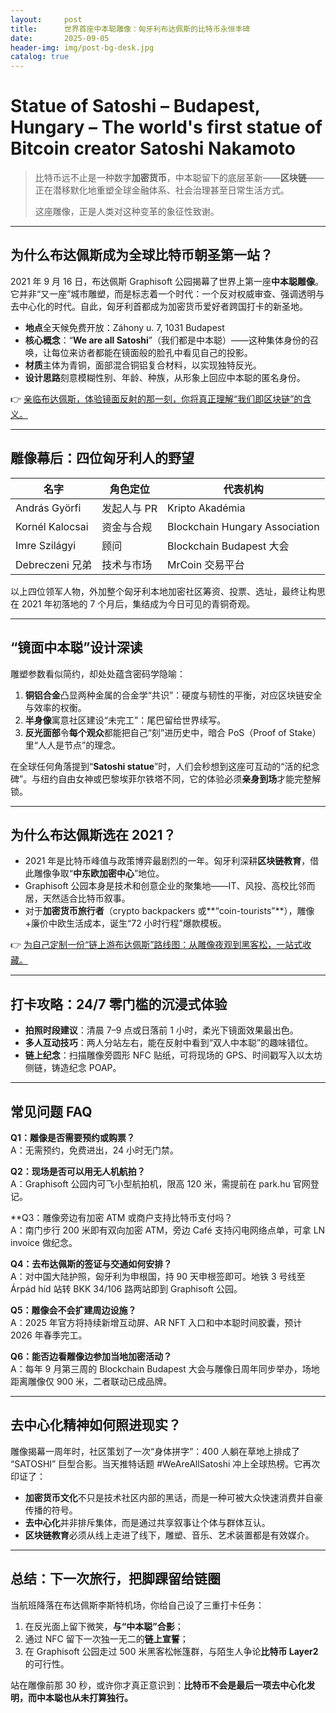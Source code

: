 ```yaml
---
layout:     post
title:      世界首座中本聪雕像：匈牙利布达佩斯的比特币永恒丰碑
date:       2025-09-05
header-img: img/post-bg-desk.jpg
catalog: true
---
```


# Statue of Satoshi – Budapest, Hungary – The world's first statue of Bitcoin creator Satoshi Nakamoto

> 比特币远不止是一种数字**加密货币**，中本聪留下的底层革新——**区块链**——正在潜移默化地重塑全球金融体系、社会治理甚至日常生活方式。  
>  
> 这座雕像，正是人类对这种变革的象征性致谢。

---

## 为什么布达佩斯成为全球比特币朝圣第一站？

2021 年 9 月 16 日，布达佩斯 Graphisoft 公园揭幕了世界上第一座**中本聪雕像**。它并非“又一座”城市雕塑，而是标志着一个时代：一个反对权威审查、强调透明与去中心化的时代。自此，匈牙利首都成为加密货币爱好者跨国打卡的新圣地。

- **地点**全天候免费开放：Záhony u. 7, 1031 Budapest  
- **核心概念**：“**We are all Satoshi**”（我们都是中本聪）——这种集体身份的召唤，让每位来访者都能在镜面般的脸孔中看见自己的投影。  
- **材质**主体为青铜，面部混合铜铝复合材料，以实现独特反光。  
- **设计思路**刻意模糊性别、年龄、种族，从形象上回应中本聪的匿名身份。

👉 [亲临布达佩斯，体验镜面反射的那一刻，你将真正理解“我们即区块链”的含义。](https://okxdog.com/)

---

## 雕像幕后：四位匈牙利人的野望

名字              | 角色定位 | 代表机构
------------------|----------|----------
András Györfi     | 发起人与 PR | Kripto Akadémia
Kornél Kalocsai   | 资金与合规 | Blockchain Hungary Association
Imre Szilágyi     | 顾问 | Blockchain Budapest 大会
Debreczeni 兄弟   | 技术与市场 | MrCoin 交易平台

以上四位领军人物，外加整个匈牙利本地加密社区筹资、投票、选址，最终让构思在 2021 年初落地的 7 个月后，集结成为今日可见的青铜奇观。

---

## “镜面中本聪”设计深读

雕塑参数看似简约，却处处蕴含密码学隐喻：

1. **铜铝合金**凸显两种金属的合金学“共识”：硬度与韧性的平衡，对应区块链安全与效率的权衡。  
2. **半身像**寓意社区建设“未完工”：尾巴留给世界续写。  
3. **反光面部**令**每个观众**都能把自己“刻”进历史中，暗合 PoS（Proof of Stake）里“人人是节点”的理念。  

在全球任何角落提到“**Satoshi statue**”时，人们会秒想到这座可互动的“活的纪念碑”。与纽约自由女神或巴黎埃菲尔铁塔不同，它的体验必须**亲身到场**才能完整解锁。

---

## 为什么布达佩斯选在 2021？

- 2021 年是比特币峰值与政策博弈最剧烈的一年。匈牙利深耕**区块链教育**，借此雕像争取“**中东欧加密中心**”地位。  
- Graphisoft 公园本身是技术和创意企业的聚集地——IT、风投、高校比邻而居，天然适合比特币叙事。  
- 对于**加密货币旅行者**（crypto backpackers 或**“coin-tourists”**），雕像+廉价中欧生活成本，诞生“72 小时行程”爆款模板。

👉 [为自己定制一份“链上游布达佩斯”路线图：从雕像夜观到黑客松，一站式收藏。](https://okxdog.com/)

---

## 打卡攻略：24/7 零门槛的沉浸式体验

- **拍照时段建议**：清晨 7–9 点或日落前 1 小时，柔光下镜面效果最出色。  
- **多人互动技巧**：两人分站左右，能在反射中看到“双人中本聪”的趣味错位。  
- **链上纪念**：扫描雕像旁圆形 NFC 贴纸，可将现场的 GPS、时间戳写入以太坊侧链，铸造纪念 POAP。  

---

## 常见问题 FAQ

**Q1：雕像是否需要预约或购票？**  
A：无需预约，免费进出，24 小时无门禁。

**Q2：现场是否可以用无人机航拍？**  
A：Graphisoft 公园内可飞小型航拍机，限高 120 米，需提前在 park.hu 官网登记。

**Q3：雕像旁边有加密 ATM 或商户支持比特币支付吗？  
A：南门步行 200 米即有双向加密 ATM，旁边 Café 支持闪电网络点单，可拿 LN invoice 做纪念。

**Q4：去布达佩斯的签证与交通如何安排？**  
A：对中国大陆护照，匈牙利为申根国，持 90 天申根签即可。地铁 3 号线至 Árpád híd 站转 BKK 34/106 路两站即到 Graphisoft 公园。

**Q5：雕像会不会扩建周边设施？**  
A：2025 年官方将持续新增互动屏、AR NFT 入口和中本聪时间胶囊，预计 2026 年春季完工。

**Q6：能否边看雕像边参加当地加密活动？**  
A：每年 9 月第三周的 Blockchain Budapest 大会与雕像日周年同步举办，场地距离雕像仅 900 米，二者联动已成品牌。

---

## 去中心化精神如何照进现实？

雕像揭幕一周年时，社区策划了一次“身体拼字”：400 人躺在草地上排成了 “SATOSHI” 巨型合影。当天推特话题 #WeAreAllSatoshi 冲上全球热榜。它再次印证了：

- **加密货币文化**不只是技术社区内部的黑话，而是一种可被大众快速消费并自豪传播的符号。  
- **去中心化**并非排斥集体，而是通过共享叙事让个体与群体互认。  
- **区块链教育**必须从线上走进了线下，雕塑、音乐、艺术装置都是有效媒介。

---

## 总结：下一次旅行，把脚踝留给链圈

当航班降落在布达佩斯李斯特机场，你给自己设了三重打卡任务：

1. 在反光面上留下微笑，**与“中本聪”合影**；  
2. 通过 NFC 留下一次独一无二的**链上宣誓**；  
3. 在 Graphisoft 公园走过 500 米黑客松帐篷群，与陌生人争论**比特币 Layer2**的可行性。  

站在雕像前那 30 秒，或许你才真正意识到：**比特币不会是最后一项去中心化发明，而中本聪也从未打算独行。**